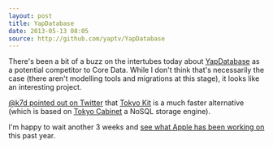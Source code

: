 ```yaml
---
layout: post
title: YapDatabase
date: 2013-05-13 08:05
source: http://github.com/yaptv/YapDatabase
---
```


There's been a bit of a buzz on the intertubes today about [YapDatabase](https://github.com/yaptv/YapDatabase) as a potential competitor to Core Data. While I don't think that's necessarily the case (there aren't modelling tools and migrations at this stage), it looks like an interesting project.

[@k7d pointed out on Twitter](https://twitter.com/k7d/status/333659694969278464) that [Tokyo Kit](https://github.com/cobook/tokyo-kit) is a much faster alternative (which is based on [Tokyo Cabinet](http://fallabs.com/tokyocabinet/) a NoSQL storage engine).

I'm happy to wait another 3 weeks and [see what Apple has been working on](http://developer.apple.com/wwdc/) this past year.
